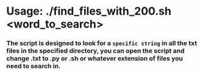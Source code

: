 # Usage: ./find_files_with_200.sh <directory> <word_to_search>

### The script is designed to look for a `specific string` in all the txt files in the specified directory, you can open the script and change .txt to .py or .sh or whatever extension of files you need to search in.
